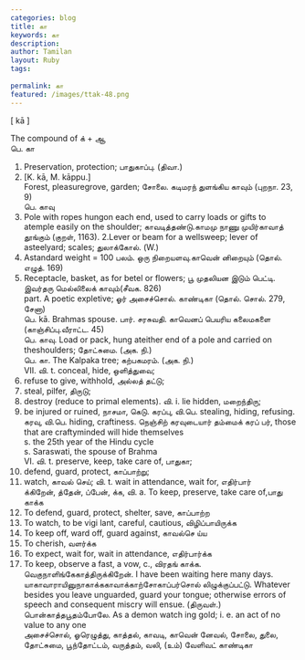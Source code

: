 ```yaml
---
categories: blog
title: கா
keywords: கா
description: 
author: Tamilan
layout: Ruby
tags: 
 
permalink: கா
featured: /images/ttak-48.png
---
```

  
[ kā ]  
  
The compound of க் + ஆ  
பெ. கா  
1. Preservation, protection; பாதுகாப்பு. (திவா.)  
2. [K. kā, M. kāppu.]  
Forest, pleasuregrove, garden; சோலை. கடிமரந் துளங்கிய காவும் (புறநா. 23, 9)  
பெ. காவு  
1. Pole with ropes hungon each end, used to carry loads or gifts to atemple easily on the shoulder; காவடித்தண்டு.காமமு நாணு முயிர்காவாத் தூங்கும் (குறள், 1163). 2.Lever or beam for a wellsweep; lever of asteelyard; scales; துலாக்கோல். (W.)  
3. Astandard weight = 100 பலம். ஒரு நிறையளவு.காவென் னிறையும் (தொல். எழுத். 169)  
4. Receptacle, basket, as for betel or flowers; பூ முதலியன இடும் பெட்டி. இவர்தரு மெல்லிலைக் காவும்(சீவக. 826)  
part. A poetic expletive; ஓர் அசைச்சொல். காண்டிகா (தொல். சொல். 279, சேனா)  
பெ. kā. Brahmas spouse. பார். சரசுவதி. காவெனப் பெயரிய கலைமகளை (காஞ்சிப்பு.வீராட்ட. 45)  
பெ. காவு. Load or pack, hung ateither end of a pole and carried on theshoulders; தோட்சுமை. (அக. நி.)  
பெ. கா. The Kalpaka tree; கற்பகமரம். (அக. நி.)  
VII. வி. t. conceal, hide, ஒளித்துவை;  
2. refuse to give, withhold, அல்லத் தட்டு;  
3. steal, pilfer, திருடு;  
4. destroy (reduce to primal elements). வி. i. lie hidden, மறைந்திரு;  
2. be injured or ruined, நாசமா, கெடு. கரப்பு, வி.பெ. stealing, hiding, refusing. கரவு, வி.பெ. hiding, craftiness. நெஞ்சிற் கரவுடையார் தம்மைக் கரப் பர், those that are craftyminded will hide themselves  
s. the 25th year of the Hindu cycle  
s. Saraswati, the spouse of Brahma  
VI. வி. t. preserve, keep, take care of, பாதுகா;  
2. defend, guard, protect, காப்பாற்று;  
3. watch, காவல் செய்; வி. t. wait in attendance, wait for, எதிர்பார்  
க்கிறேன், த்தேன், ப்பேன், க்க, வி. a. To keep, preserve, take care of,பாது காக்க  
2. To defend, guard, protect, shelter, save, காப்பாற்ற  
3. To watch, to be vigi lant, careful, cautious, விழிப்பாயிருக்க  
4. To keep off, ward off, guard against, காவல்செ ய்ய  
5. To cherish, வளர்க்க  
6. To expect, wait for, wait in attendance, எதிர்பார்க்க  
7. To keep, observe a fast, a vow, c., விரதங் காக்க. வெகுநாளிங்கேகாத்திருக்கிறேன். I have been waiting here many days. யாகாவாராயினுநாகாக்ககாவாக்காற்சோகாப்பர்சொல் லிழுக்குப்பட்டு. Whatever besides you leave unguarded, guard your tongue; otherwise errors of speech and consequent miscry will ensue. (திருவள்.) பொன்காத்தபூதம்போலே. As a demon watch ing gold; i. e. an act of no value to any one  
அசைச்சொல், ஓரெழுத்து, காத்தல், காவடி, காவென் னேவல், சோலை, துலை, தோட்சுமை, பூந்தோட்டம், வருத்தம், வலி, (உம்) வேளிவட் காண்டிகா